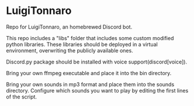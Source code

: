 # LuigiTonnaro
Repo for LuigiTonnaro, an homebrewed Discord bot.

This repo includes a "libs" folder that includes some custom modified python libraries. These libraries should be deployed in a virtual environment, overwriting the publicly available ones.

Discord.py package should be installed with voice support(discord[voice]).

Bring your own ffmpeg executable and place it into the bin directory.

Bring your own sounds in mp3 format and place them into the sounds directory. Configure which sounds you want to play by editing the first lines of the script.
